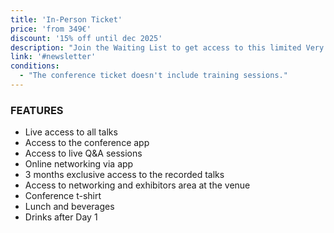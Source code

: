 ```yaml
---
title: 'In-Person Ticket'
price: 'from 349€'
discount: '15% off until dec 2025'
description: "Join the Waiting List to get access to this limited Very Early Bird pricing!"
link: '#newsletter'
conditions:
  - "The conference ticket doesn't include training sessions."
---
```


### FEATURES

- Live access to all talks
- Access to the conference app
- Access to live Q&A sessions
- Online networking via app
- 3 months exclusive access to the recorded talks
- Access to networking and exhibitors area at the venue
- Conference t-shirt
- Lunch and beverages
- Drinks after Day 1
